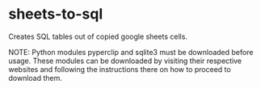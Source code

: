 # sheets-to-sql
Creates SQL tables out of copied google sheets cells.

NOTE: Python modules pyperclip and sqlite3 must be downloaded before usage. These modules can be downloaded by visiting their respective websites and following the instructions there on how to proceed to download them. 
